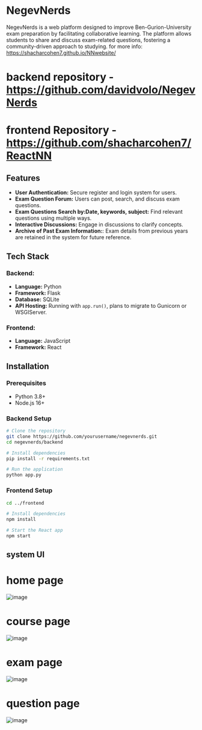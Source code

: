 # NegevNerds

NegevNerds is a web platform designed to improve Ben-Gurion-University exam preparation by facilitating collaborative learning. The platform allows students to share and discuss exam-related questions, fostering a community-driven approach to studying.
for more info: https://shacharcohen7.github.io/NNwebsite/

# backend repository - https://github.com/davidvolo/NegevNerds
# frontend Repository - https://github.com/shacharcohen7/ReactNN

## Features
- **User Authentication:** Secure register and login system for users.
- **Exam Question Forum:** Users can post, search, and discuss exam questions.
- **Exam Questions Search by:Date, keywords, subject:** Find relevant questions using multiple ways.
- **Interactive Discussions:** Engage in discussions to clarify concepts.
- **Archive of Past Exam Information:**:  Exam details from previous years are retained in the system for future reference.

## Tech Stack
### Backend:
- **Language:** Python
- **Framework:** Flask
- **Database:** SQLite 
- **API Hosting:** Running with `app.run()`, plans to migrate to Gunicorn or WSGIServer.

### Frontend:
- **Language:** JavaScript
- **Framework:** React

## Installation
### Prerequisites
- Python 3.8+
- Node.js 16+

### Backend Setup
```sh
# Clone the repository
git clone https://github.com/yourusername/negevnerds.git
cd negevnerds/backend

# Install dependencies
pip install -r requirements.txt

# Run the application
python app.py
```

### Frontend Setup
```sh
cd ../frontend

# Install dependencies
npm install

# Start the React app
npm start
```


## system UI
# home page 
![image](https://github.com/user-attachments/assets/cc27806c-16dd-453b-bd0b-3d42a05c3177)

# course page
![image](https://github.com/user-attachments/assets/79b79def-4c22-49fa-a949-a9dd1094c4e4)

# exam page 
![image](https://github.com/user-attachments/assets/a2d722c0-92e9-4791-84d5-3965951f967c)

# question page 
![image](https://github.com/user-attachments/assets/554a7c67-fdb1-401c-874b-67d028fac071)

